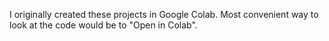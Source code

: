 I originally created these projects in Google Colab.
Most convenient way to look at the code would be to "Open in Colab".

